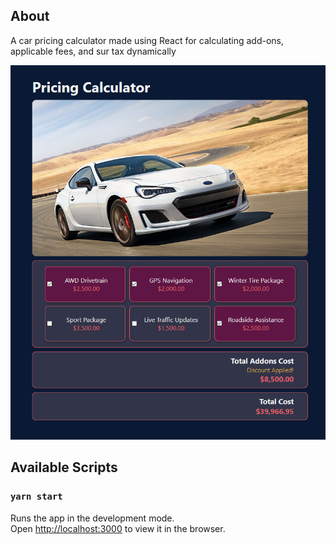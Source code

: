 ## About

A car pricing calculator made using React for calculating add-ons, applicable fees, and sur tax dynamically

![](public/images/image1.png)

## Available Scripts

### `yarn start`

Runs the app in the development mode.<br />
Open [http://localhost:3000](http://localhost:3000) to view it in the browser.
